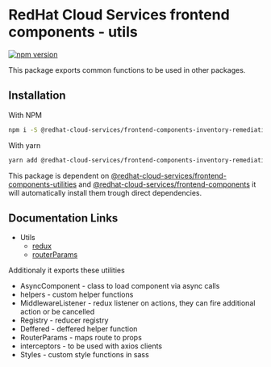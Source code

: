 # RedHat Cloud Services frontend components - utils
[![npm version](https://badge.fury.io/js/%40redhat-cloud-services%2Ffrontend-components-utils.svg)](https://badge.fury.io/js/%40redhat-cloud-services%2Ffrontend-components-utils)

This package exports common functions to be used in other packages.

## Installation
With NPM
```bash
npm i -S @redhat-cloud-services/frontend-components-inventory-remediations
```

With yarn
```bash
yarn add @redhat-cloud-services/frontend-components-inventory-remediations
```

This package is dependent on [@redhat-cloud-services/frontend-components-utilities](https://www.npmjs.com/package/@redhat-cloud-services/frontend-components-utilities) and [@redhat-cloud-services/frontend-components](https://www.npmjs.com/package/@redhat-cloud-services/frontend-components) it will automatically install them trough direct dependencies.

## Documentation Links

* Utils
  * [redux](doc/redux.md)
  * [routerParams](doc/routerParams.md)

Additionaly it exports these utilities
* AsyncComponent - class to load component via async calls
* helpers - custom helper functions
* MiddlewareListener - redux listener on actions, they can fire additional action or be cancelled
* Registry - reducer registry
* Deffered - deffered helper function
* RouterParams - maps route to props
* interceptors - to be used with axios clients
* Styles - custom style functions in sass
